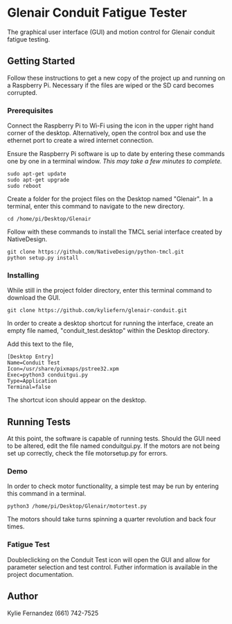 # Glenair Conduit Fatigue Tester

The graphical user interface (GUI) and motion control for Glenair conduit fatigue testing.

## Getting Started

Follow these instructions to get a new copy of the project up and running on a Raspberry Pi. Necessary if the files are wiped or the SD card becomes corrupted.

### Prerequisites

Connect the Raspberry Pi to Wi-Fi using the icon in the upper right hand corner of the desktop. Alternatively, open the control box and use the ethernet port to create a wired internet connection.

Ensure the Raspberry Pi software is up to date by entering these commands one by one in a terminal window. _This may take a few minutes to complete._

    sudo apt-get update
    sudo apt-get upgrade
    sudo reboot

Create a folder for the project files on the Desktop named "Glenair". In a terminal, enter this command to navigate to the new directory.

    cd /home/pi/Desktop/Glenair

Follow with these commands to install the TMCL serial interface created by NativeDesign.

    git clone https://github.com/NativeDesign/python-tmcl.git
    python setup.py install
    
### Installing

While still in the project folder directory, enter this terminal command to download the GUI.

    git clone https://github.com/kyliefern/glenair-conduit.git

In order to create a desktop shortcut for running the interface, create an empty file named, "conduit_test.desktop" within the Desktop directory.

Add this text to the file,

    [Desktop Entry]
    Name=Conduit Test
    Icon=/usr/share/pixmaps/pstree32.xpm
    Exec=python3 conduitgui.py
    Type=Application
    Terminal=false
    
The shortcut icon should appear on the desktop.

## Running Tests

At this point, the software is capable of running tests. Should the GUI need to be altered, edit the file named conduitgui.py. If the motors are not being set up correctly, check the file motorsetup.py for errors.

### Demo

In order to check motor functionality, a simple test may be run by entering this command in a terminal.

    python3 /home/pi/Desktop/Glenair/motortest.py
    
The motors should take turns spinning a quarter revolution and back four times.

### Fatigue Test

Doubleclicking on the Conduit Test icon will open the GUI and allow for parameter selection and test control. Futher information is available in the project documentation.

## Author

Kylie Fernandez
(661) 742-7525
